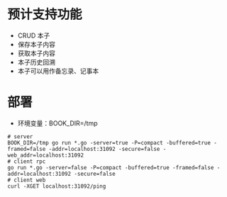 

# 预计支持功能

* CRUD 本子
* 保存本子内容
* 获取本子内容
* 本子历史回溯
* 本子可以用作备忘录、记事本

# 部署

* 环境变量：BOOK_DIR=/tmp


``` shell
# server
BOOK_DIR=/tmp go run *.go -server=true -P=compact -buffered=true -framed=false -addr=localhost:31092 -secure=false -web_addr=localhost:31092
# client rpc
go run *.go -server=false -P=compact -buffered=true -framed=false -addr=localhost:31092 -secure=false
# client web
curl -XGET localhost:31092/ping
```
